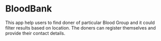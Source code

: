 # BloodBank
This app help users to find doner of particular Blood Group and it could filter results based on location. The doners can register themselves and provide their contact details.<br>


